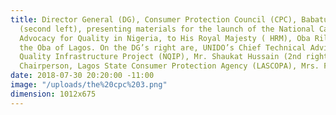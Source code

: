```yaml
---
title: Director General (DG), Consumer Protection Council (CPC), Babatunde Irukera
  (second left), presenting materials for the launch of the National Campaign and
  Advocacy for Quality in Nigeria, to His Royal Majesty ( HRM), Oba Rilwan Akiolu,
  the Oba of Lagos. On the DG’s right are, UNIDO’s Chief Technical Adviser on National
  Quality Infrastructure Project (NQIP), Mr. Shaukat Hussain (2nd right) and Board
  Chairperson, Lagos State Consumer Protection Agency (LASCOPA), Mrs. Funmilola Falana.
date: 2018-07-30 20:20:00 -11:00
image: "/uploads/the%20cpc%203.png"
dimension: 1012x675
---
```



